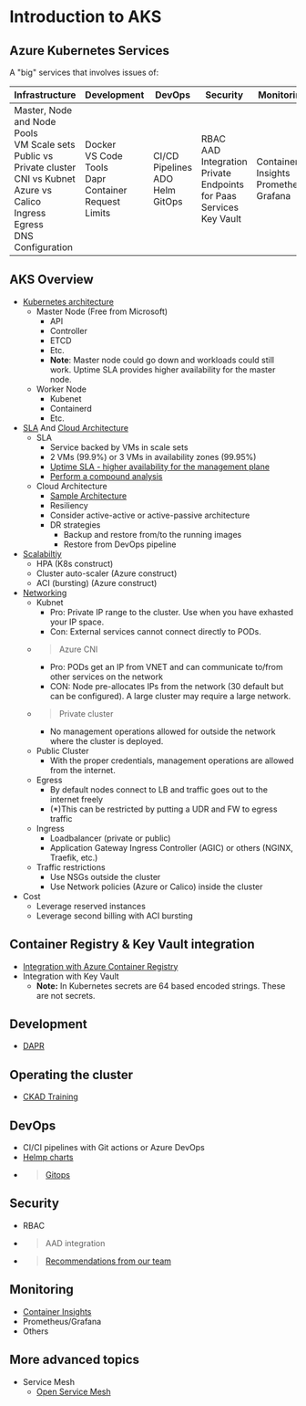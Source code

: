 # Introduction to AKS

## Azure Kubernetes Services

A "big" services that involves issues of:

Infrastructure | Development | DevOps | Security | Monitoring
------ | ------|--------|---------|-----
Master, Node and Node Pools<br>VM Scale sets<br>Public vs Private cluster<br>CNI vs Kubnet<br>Azure vs Calico<br>Ingress<br>Egress<br>DNS Configuration| Docker<br>VS Code Tools<br>Dapr<br>Container Request Limits | CI/CD Pipelines<br>ADO<br>Helm<br>GitOps | RBAC<br>AAD Integration<br>Private Endpoints for Paas Services<br>Key Vault | Container Insights<br>Prometheus Grafana

## AKS Overview

- [Kubernetes architecture](https://docs.microsoft.com/en-us/azure/aks/concepts-clusters-workloads#kubernetes-cluster-architecture)
  - Master Node (Free from Microsoft)
    - API
    - Controller
    - ETCD
    - Etc.
    - **Note**: Master node could go down and workloads could still work. Uptime SLA provides higher availability for the master node.
  - Worker Node
    - Kubenet
    - Containerd
    - Etc.
- [SLA](https://azure.microsoft.com/en-us/support/legal/sla/kubernetes-service/v1_1/) And [Cloud Architecture](https://docs.microsoft.com/en-us/azure/architecture/reference-architectures/containers/aks/secure-baseline-aks)
  - SLA
    - Service backed by VMs in scale sets
    - 2 VMs (99.9%) or 3 VMs in availability zones (99.95%)
    - [Uptime SLA - higher availability for the management plane](https://docs.microsoft.com/en-us/azure/aks/uptime-sla)
    - [Perform a compound analysis](https://megamorf.gitlab.io/cheat-sheets/calculate-compound-availability/)
  - Cloud Architecture
    - [Sample Architecture](https://docs.microsoft.com/en-us/azure/architecture/reference-architectures/containers/aks-multi-region/aks-multi-cluster)  
    - Resiliency
    - Consider active-active or active-passive architecture
    - DR strategies
      - Backup and restore from/to the running images
      - Restore from DevOps pipeline
- [Scalabiltiy](https://docs.microsoft.com/en-us/azure/aks/concepts-scale)
  - HPA (K8s construct)
  - Cluster auto-scaler (Azure construct)
  - ACI (bursting) (Azure construct)
- [Networking](https://docs.microsoft.com/en-us/azure/aks/concepts-network)
  - Kubnet
    - Pro: Private IP range to the cluster. Use when you have exhasted your IP space.
    - Con: External services cannot connect directly to PODs.
  - > Azure CNI
    - Pro: PODs get an IP from VNET and can communicate to/from other services on the network
    - CON: Node pre-allocates IPs from the network (30 default but can be configured). A large cluster may require a large network.
  - > Private cluster
    - No management operations allowed for outside the network where the cluster is deployed.
  - Public Cluster
    - With the proper credentials, management operations are allowed from the internet.
  - Egress
    - By default nodes connect to LB and traffic goes out to the internet freely
    - (*)This can be restricted by putting a UDR and FW to egress traffic
  - Ingress
    - Loadbalancer (private or public)
    - Application Gateway Ingress Controller (AGIC) or others (NGINX, Traefik, etc.)
  - Traffic restrictions
    - Use NSGs outside the cluster
    - Use Network policies (Azure or Calico) inside the cluster
- Cost
  - Leverage reserved instances
  - Leverage second billing with ACI bursting

## Container Registry & Key Vault integration

- [Integration with Azure Container Registry](https://docs.microsoft.com/en-us/azure/aks/cluster-container-registry-integration?tabs=azure-cli)
- Integration with Key Vault
  - **Note:** In Kubernetes secrets are 64 based encoded strings. These are not secrets.

## Development

- [DAPR](https://dapr.io/)

## Operating the cluster

- [CKAD Training](https://github.com/johandry/CKAD)

## DevOps

- CI/CI pipelines with Git actions or Azure DevOps
- [Helmp charts](https://helm.sh/)
- > [Gitops](https://docs.microsoft.com/en-us/azure/architecture/example-scenario/gitops-aks/gitops-blueprint-aks)

## Security

- RBAC
- > AAD integration
- > [Recommendations from our team](https://github.com/msalemor/aks-security-recommendations)

## Monitoring

- [Container Insights](https://docs.microsoft.com/en-us/azure/azure-monitor/containers/container-insights-overview)
- Prometheus/Grafana
- Others

## More advanced topics

- Service Mesh
  - [Open Service Mesh](https://openservicemesh.io/)

